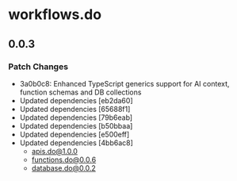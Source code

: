 # workflows.do

## 0.0.3

### Patch Changes

- 3a0b0c8: Enhanced TypeScript generics support for AI context, function schemas and DB collections
- Updated dependencies [eb2da60]
- Updated dependencies [65688f1]
- Updated dependencies [79b6eab]
- Updated dependencies [b50bbaa]
- Updated dependencies [e500eff]
- Updated dependencies [4bb6ac8]
  - apis.do@1.0.0
  - functions.do@0.0.6
  - database.do@0.0.2
